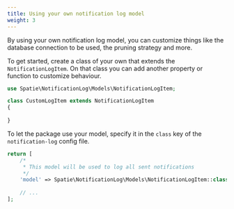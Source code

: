 ```yaml
---
title: Using your own notification log model
weight: 3
---
```


By using your own notification log model, you can customize things like the database connection to be used, the pruning strategy and more.

To get started, create a class of your own that extends the `NotificationLogItem`. On that class you can add another property or function to customize behaviour.

```php
use Spatie\NotificationLog\Models\NotificationLogItem;

class CustomLogItem extends NotificationLogItem
{
    
}
```

To let the package use your model, specify it in the `class` key of the `notification-log` config file.

```php
return [
    /*
     * This model will be used to log all sent notifications
     */
    'model' => Spatie\NotificationLog\Models\NotificationLogItem::class,
    
    // ...
];
```
